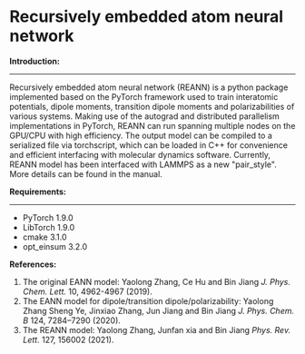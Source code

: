 Recursively embedded atom neural network 
=================================================
**Introduction:**
___________________________
  Recursively embedded atom neural network (REANN) is a python package implemented based on the PyTorch framework used to train interatomic potentials, dipole moments, transition dipole moments and polarizabilities of various systems. Making use of the autograd and distributed parallelism implementations in PyTorch, REANN can run spanning multiple nodes on the GPU/CPU with high efficiency. The output model can be compiled to a serialized file via torchscript, which can be loaded in C++ for convenience and efficient interfacing with molecular dynamics software. Currently, REANN model has been interfaced with LAMMPS as a new "pair_style". More details can be found in the manual.

**Requirements:**
___________________________________
* PyTorch 1.9.0
* LibTorch 1.9.0
* cmake 3.1.0
* opt_einsum 3.2.0

**References:**
1. The original EANN model: Yaolong Zhang, Ce Hu and Bin Jiang *J. Phys. Chem. Lett.* 10, 4962-4967 (2019).
2. The EANN model for dipole/transition dipole/polarizability: Yaolong Zhang  Sheng Ye, Jinxiao Zhang, Jun Jiang and Bin Jiang *J. Phys. Chem. B*  124, 7284–7290 (2020).
3. The REANN model: Yaolong Zhang, Junfan xia and Bin Jiang *Phys. Rev. Lett.* 127, 156002 (2021).
